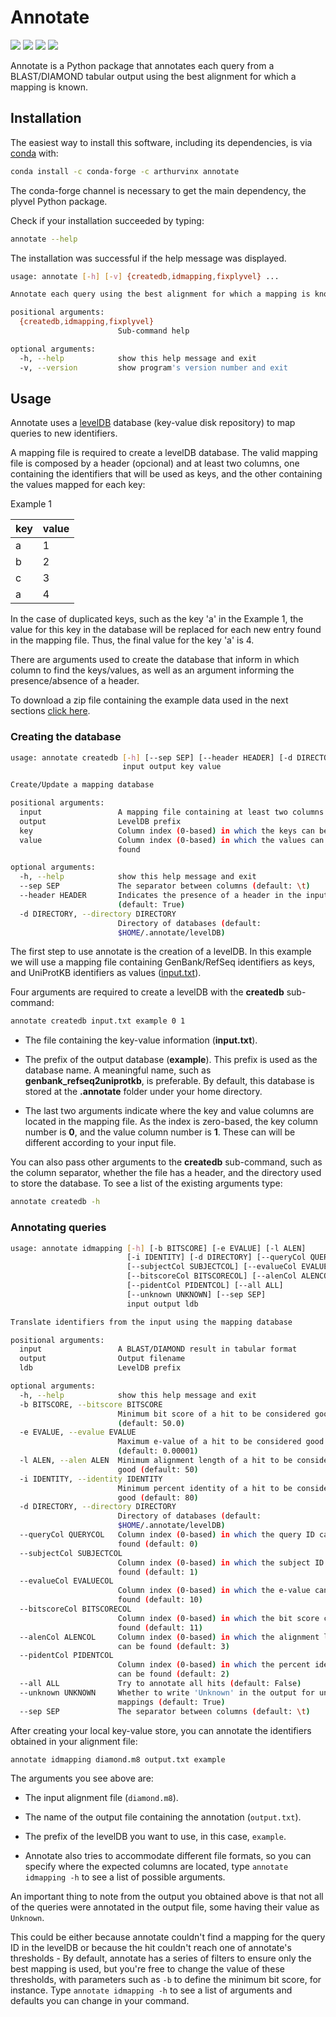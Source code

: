 # Annotate

[![](https://anaconda.org/arthurvinx/annotate/badges/installer/conda.svg)](https://anaconda.org/arthurvinx/annotate)
![](https://anaconda.org/arthurvinx/annotate/badges/version.svg)
![](https://anaconda.org/arthurvinx/annotate/badges/platforms.svg)
![](https://anaconda.org/arthurvinx/annotate/badges/license.svg)

Annotate is a Python package that annotates each query from a BLAST/DIAMOND tabular output using the best alignment for which a mapping is known.

## Installation

The easiest way to install this software, including its dependencies, is via [conda](https://docs.conda.io/en/latest/) with:

```bash
conda install -c conda-forge -c arthurvinx annotate
```

The conda-forge channel is necessary to get the main dependency, the plyvel Python package.

Check if your installation succeeded by typing:

```bash
annotate --help
```

The installation was successful if the help message was displayed.

```bash
usage: annotate [-h] [-v] {createdb,idmapping,fixplyvel} ...

Annotate each query using the best alignment for which a mapping is known

positional arguments:
  {createdb,idmapping,fixplyvel}
                        Sub-command help

optional arguments:
  -h, --help            show this help message and exit
  -v, --version         show program's version number and exit
```

## Usage

Annotate uses a [levelDB](https://github.com/google/leveldb) database (key-value disk repository) to map queries to new identifiers.

A mapping file is required to create a levelDB database. The valid mapping file is composed by a header (opcional) and at least two columns, one containing the identifiers that will be used as keys, and the other containing the values mapped for each key:

Example 1

| key | value |
| --- | ----- |
| a   | 1     |
| b   | 2     |
| c   | 3     |
| a   | 4     |

In the case of duplicated keys, such as the key 'a' in the Example 1, the value for this key in the database will be replaced for each new entry found in the mapping file. Thus, the final value for the key 'a' is 4.

There are arguments used to create the database that inform in which column to find the keys/values, as well as an argument informing the presence/absence of a header.

To download a zip file containing the example data used in the next sections [click here](https://gist.github.com/jvfe/a1c913cd9f04c073f6d0e8a5ae85a10f/archive/eef5c90c96a4f590c6cb1cf123ca54cc4d7968c0.zip).

### Creating the database

```bash
usage: annotate createdb [-h] [--sep SEP] [--header HEADER] [-d DIRECTORY]
                         input output key value

Create/Update a mapping database

positional arguments:
  input                 A mapping file containing at least two columns
  output                LevelDB prefix
  key                   Column index (0-based) in which the keys can be found
  value                 Column index (0-based) in which the values can be
                        found

optional arguments:
  -h, --help            show this help message and exit
  --sep SEP             The separator between columns (default: \t)
  --header HEADER       Indicates the presence of a header in the input file
                        (default: True)
  -d DIRECTORY, --directory DIRECTORY
                        Directory of databases (default:
                        $HOME/.annotate/levelDB)
```

The first step to use annotate is the creation of a levelDB.
In this example we will use a mapping file containing GenBank/RefSeq identifiers as keys, and UniProtKB identifiers as values ([input.txt](https://github.com/arthurvinx/annotate/blob/master/test/input.txt)).

Four arguments are required to create a levelDB with the **createdb** sub-command:

```bash
annotate createdb input.txt example 0 1
```

- The file containing the key-value information (**input.txt**).

- The prefix of the output database (**example**). This prefix is used as the database name. A meaningful name, such as **genbank_refseq2uniprotkb**, is preferable. By default, this database is stored at the **.annotate** folder under your home directory.

- The last two arguments indicate where the key and value columns are located in the mapping file. As the index is zero-based, the key column number is **0**, and the value column number is **1**. These can will be different according to your input file.

You can also pass other arguments to the **createdb** sub-command, such as the column separator, whether the file has a header, and the directory used to store the database. To see a list of the existing arguments type:

```bash
annotate createdb -h
```

### Annotating queries

```bash
usage: annotate idmapping [-h] [-b BITSCORE] [-e EVALUE] [-l ALEN]
                          [-i IDENTITY] [-d DIRECTORY] [--queryCol QUERYCOL]
                          [--subjectCol SUBJECTCOL] [--evalueCol EVALUECOL]
                          [--bitscoreCol BITSCORECOL] [--alenCol ALENCOL]
                          [--pidentCol PIDENTCOL] [--all ALL]
                          [--unknown UNKNOWN] [--sep SEP]
                          input output ldb

Translate identifiers from the input using the mapping database

positional arguments:
  input                 A BLAST/DIAMOND result in tabular format
  output                Output filename
  ldb                   LevelDB prefix

optional arguments:
  -h, --help            show this help message and exit
  -b BITSCORE, --bitscore BITSCORE
                        Minimum bit score of a hit to be considered good
                        (default: 50.0)
  -e EVALUE, --evalue EVALUE
                        Maximum e-value of a hit to be considered good
                        (default: 0.00001)
  -l ALEN, --alen ALEN  Minimum alignment length of a hit to be considered
                        good (default: 50)
  -i IDENTITY, --identity IDENTITY
                        Minimum percent identity of a hit to be considered
                        good (default: 80)
  -d DIRECTORY, --directory DIRECTORY
                        Directory of databases (default:
                        $HOME/.annotate/levelDB)
  --queryCol QUERYCOL   Column index (0-based) in which the query ID can be
                        found (default: 0)
  --subjectCol SUBJECTCOL
                        Column index (0-based) in which the subject ID can be
                        found (default: 1)
  --evalueCol EVALUECOL
                        Column index (0-based) in which the e-value can be
                        found (default: 10)
  --bitscoreCol BITSCORECOL
                        Column index (0-based) in which the bit score can be
                        found (default: 11)
  --alenCol ALENCOL     Column index (0-based) in which the alignment length
                        can be found (default: 3)
  --pidentCol PIDENTCOL
                        Column index (0-based) in which the percent identity
                        can be found (default: 2)
  --all ALL             Try to annotate all hits (default: False)
  --unknown UNKNOWN     Whether to write 'Unknown' in the output for unknown
                        mappings (default: True)
  --sep SEP             The separator between columns (default: \t)
```

After creating your local key-value store, you can annotate the identifiers obtained in your alignment file:

```bash
annotate idmapping diamond.m8 output.txt example
```

The arguments you see above are:

- The input alignment file (`diamond.m8`).

- The name of the output file containing the annotation (`output.txt`).

- The prefix of the levelDB you want to use, in this case, `example`.

- Annotate also tries to accommodate different file formats,
  so you can specify where the expected columns are located,
  type `annotate idmapping -h` to see a list of possible arguments.

An important thing to note from the output you obtained above is that not all of the queries were annotated in the output file, some having their value as `Unknown`.

This could be either because annotate couldn't find a mapping for the query ID in the levelDB or because the hit couldn't reach one of annotate's thresholds -
By default, annotate has a series of filters to ensure only the best mapping is used, but you're free to change the value of these thresholds, with parameters such as `-b` to define the minimum bit score, for instance. Type `annotate idmapping -h` to see a list of arguments and defaults you can change in your command.
